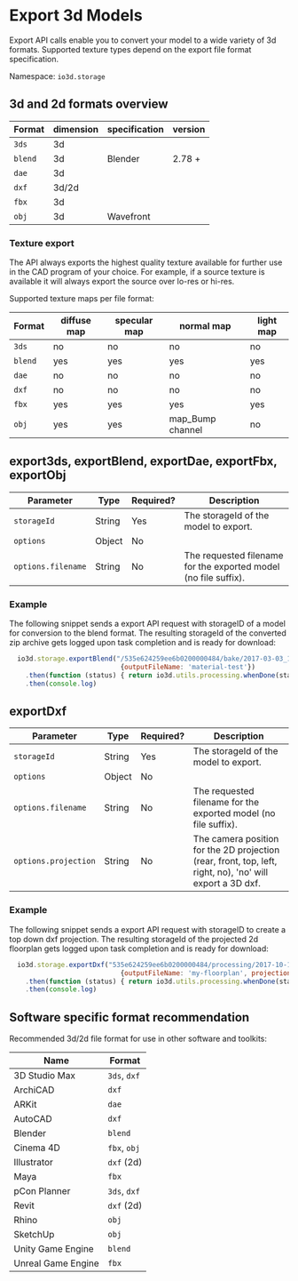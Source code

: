 # Export 3d Models

Export API calls enable you to convert your model to a wide variety of 3d formats.
Supported texture types depend on the export file format specification.

Namespace: `io3d.storage`

## 3d and 2d formats overview

| Format   | dimension | specification | version |
| ---      | ---       | --- | --- |
| `3ds`    | 3d        | | |
| `blend`  | 3d        | Blender | 2.78 +|
| `dae`    | 3d        | | |
| `dxf`    | 3d/2d     | | |
| `fbx`    | 3d        | | |
| `obj`    | 3d        | Wavefront| |

### Texture export

The API always exports the highest quality texture available for further use in the CAD program of your choice.
For example, if a source texture is available it will always export the source over lo-res or hi-res.

Supported texture maps per file format:

| Format   | diffuse map | specular map | normal map | light map |
| ---      | ---         | ---          | ---        | ---       |
| `3ds`    | no          | no           | no         | no        |
| `blend`  | yes         | yes          | yes        | yes       |
| `dae`    | no          | no           | no         | no        |
| `dxf`    | no          | no           | no         | no        |
| `fbx`    | yes         | yes          | yes        | yes       |
| `obj`    | yes         | yes          | map_Bump channel | no        |


## export3ds,  exportBlend, exportDae, exportFbx, exportObj

| Parameter | Type | Required? | Description |
| --- | --- | --- | --- |
| `storageId` | String | Yes | The storageId of the model to export. |
| `options` | Object | No | |
| `options.filename`  | String | No | The requested filename for the exported model (no file suffix). |

### Example

The following snippet sends a export API request with storageID of a model for conversion to the blend format.
The resulting storageId of the converted zip archive gets logged upon task completion and is ready for download:

```javascript
  io3d.storage.exportBlend("/535e624259ee6b0200000484/bake/2017-03-03_10-15-49_M7nYrh/regular/lighting.gz.data3d.buffer",
                            {outputFileName: 'material-test'})
    .then(function (status) { return io3d.utils.processing.whenDone(status)})
    .then(console.log)
```

## exportDxf

| Parameter | Type | Required? | Description |
| --- | --- | --- | --- |
| `storageId` | String | Yes  | The storageId of the model to export. |
| `options` | Object | No | |
| `options.filename`  | String | No | The requested filename for the exported model (no file suffix). |
| `options.projection`| String | No | The camera position for the 2D projection (rear, front, top, left, right, no), 'no' will export a 3D dxf. |

### Example

The following snippet sends a export API request with storageID to create a top down dxf projection.
The resulting storageId of the projected 2d floorplan gets logged upon task completion and is ready for download:

```javascript
  io3d.storage.exportDxf("535e624259ee6b0200000484/processing/2017-10-17_07-26-42_eqgq9n/lighting.gz.data3d.buffer",
                            {outputFileName: 'my-floorplan', projection: 'top'})
    .then(function (status) { return io3d.utils.processing.whenDone(status)})
    .then(console.log)
```

## Software specific format recommendation

Recommended 3d/2d file format for use in other software and toolkits:

| Name          | Format |
| ---           | ---    |
| 3D Studio Max | `3ds`, `dxf` |
| ArchiCAD      | `dxf` |
| ARKit         | `dae` |
| AutoCAD       | `dxf` |
| Blender       | `blend` |
| Cinema 4D     | `fbx`, `obj` |
| Illustrator   | `dxf` (2d) |
| Maya          | `fbx` |
| pCon Planner  | `3ds`, `dxf` |
| Revit         | `dxf` (2d) |
| Rhino         | `obj` |
| SketchUp      | `obj` |
| Unity Game Engine  | `blend` |
| Unreal Game Engine | `fbx` |